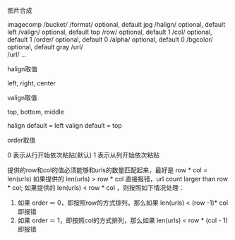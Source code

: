 图片合成

imagecomp
/bucket/<string>
/format/<string> 	optional, default jpg
/halign/<string> 	optional, default left
/valign/<string> 	optional, default top
/row/<int>			optional, default 1
/col/<int>			optional, default 1
/order/<int>		optional, default 0
/alpha/<int> 		optional, default 0
/bgcolor/<string>	optional, default gray
/url/<string>		
/url/<string>
...


halign取值

left, right, center

valign取值 

top, bottom, middle


halign default = left
valign default = top


order取值

0 表示从行开始依次粘贴(默认)
1 表示从列开始依次粘贴

提供的row和col的值必须能够和urls的数量匹配起来，最好是 row * col = len(urls)
如果提供的 len(urls) > row * col 直接报错，url count larger than row * col;
如果提供的 len(urls) < row * col ，则按照如下情况处理：
1. 如果 order ＝ 0，即按照row的方式排列，那么如果 len(urls) < (row -1)* col 即报错
2. 如果 order ＝ 1，即按照col的方式排列，那么如果 len(urls) < row * (col - 1) 即报错